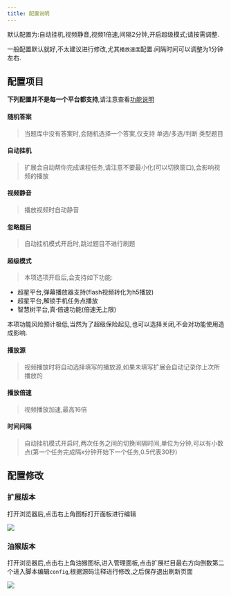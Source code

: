 ```yaml
---
title: 配置说明
---
```


默认配置为:自动挂机,视频静音,视频1倍速,间隔2分钟,开启超级模式;请按需调整.

一般配置默认就好,不太建议进行修改,尤其`播放速度`配置.间隔时间可以调整为1分钟左右.



## 配置项目

**下列配置并不是每一个平台都支持**,请注意查看[功能说明](/1-UserGuide/featured.html)

#### 随机答案

> 当题库中没有答案时,会随机选择一个答案,仅支持 单选/多选/判断 类型题目

#### 自动挂机

> 扩展会自动帮你完成课程任务,请注意不要最小化(可以切换窗口),会影响视频的播放

#### 视频静音

> 播放视频时自动静音

#### 忽略题目

> 自动挂机模式开启时,跳过题目不进行刷题

#### 超级模式

> 本项选项开启后,会支持如下功能:

* 超星平台,弹幕播放器支持(flash视频转化为h5播放)
* 超星平台,解锁手机任务点播放
* 智慧树平台,真·倍速功能(倍速无上限)

本项功能风险预计极低,当然为了超级保险起见,也可以选择关闭,不会对功能使用造成影响.

#### 播放源

> 视频播放时将自动选择填写的播放源,如果未填写扩展会自动记录你上次所播放的

#### 播放倍速

> 视频播放加速,最高16倍

#### 时间间隔

> 自动挂机模式开启时,两次任务之间的切换间隔时间,单位为分钟,可以有小数点(第一个任务完成隔x分钟开始下一个任务,0.5代表30秒)



## 配置修改

### 扩展版本
打开浏览器后,点击右上角图标打开面板进行编辑

![](/img/config.jpg)


### 油猴版本
打开浏览器后,点击右上角油猴图标,进入管理面板,点击扩展栏目最右方向倒数第二个进入脚本编辑`config`,根据源码注释进行修改,之后保存退出刷新页面

![](/img/config2.webp)
